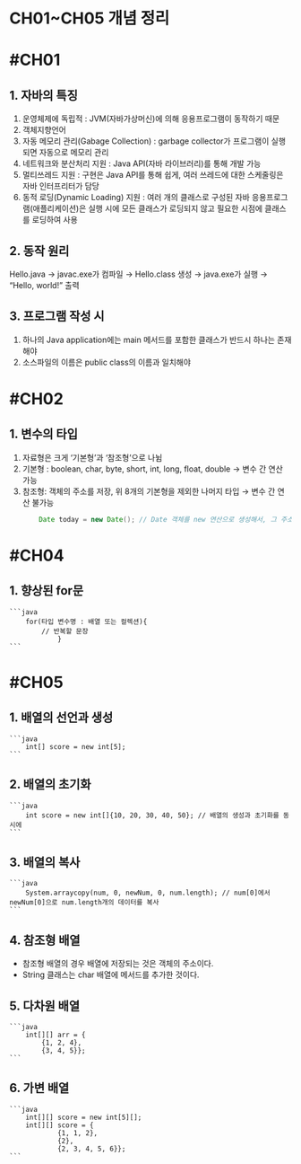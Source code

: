# CH01~CH05 개념 정리

# #CH01
## 1. 자바의 특징
 1) 운영체제에 독립적 : JVM(자바가상머신)에 의해 응용프로그램이 동작하기 때문
 2) 객체지향언어
 3) 자동 메모리 관리(Gabage Collection) : garbage collector가 프로그램이 실행되면 자동으로 메모리 관리
 4) 네트워크와 분산처리 지원 : Java API(자바 라이브러리)를 통해 개발 가능
 5)  멀티쓰레드 지원 : 구현은 Java API를 통해 쉽게, 여러 쓰레드에 대한 스케줄링은 자바 인터프리터가 담당
 6)  동적 로딩(Dynamic Loading) 지원 : 여러 개의 클래스로 구성된 자바 응용프로그램(애플리케이션)은 실행 시에 모든 클래스가 로딩되지 않고 필요한 시점에 클래스를 로딩하여 사용
## 2. 동작 원리
 Hello.java → javac.exe가 컴파일 → Hello.class 생성 → java.exe가 실행 → “Hello, world!” 출력
## 3. 프로그램 작성 시
 1) 하나의 Java application에는 main 메서드를 포함한 클래스가 반드시 하나는 존재해야
 2) 소스파일의 이름은 public class의 이름과 일치해야

# #CH02
## 1. 변수의 타입
 1) 자료형은 크게 ‘기본형’과 ‘참조형’으로 나뉨
 2) 기본형 : boolean, char, byte, short, int, long, float, double → 변수 간 연산 가능
 3) 참조형: 객체의 주소를 저장, 위 8개의 기본형을 제외한 나머지 타입 → 변수 간 연산 불가능
    ```java
        Date today = new Date(); // Date 객체를 new 연산으로 생성해서, 그 주소를 today에 저장
    ```

# #CH04
## 1. 향상된 for문
    ```java
        for(타입 변수명 : 배열 또는 컬렉션){
            // 반복할 문장
                }
    ```
# #CH05
## 1. 배열의 선언과 생성
    ```java
        int[] score = new int[5];
    ```
## 2. 배열의 초기화
    ```java
        int score = new int[]{10, 20, 30, 40, 50}; // 배열의 생성과 초기화를 동시에
    ```
## 3. 배열의 복사
    ```java
        System.arraycopy(num, 0, newNum, 0, num.length); // num[0]에서 newNum[0]으로 num.length개의 데이터를 복사
    ```
## 4. 참조형 배열
- 참조형 배열의 경우 배열에 저장되는 것은 객체의 주소이다.
- String 클래스는 char 배열에 메서드를 추가한 것이다.

## 5. 다차원 배열
    ```java
        int[][] arr = {
            {1, 2, 4},
            {3, 4, 5}};
    ```    
## 6. 가변 배열
    ```java
        int[][] score = new int[5][]; 
        int[][] score = {
                {1, 1, 2},
                {2},
                {2, 3, 4, 5, 6}};
    ```